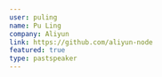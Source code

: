 ```yaml
---
user: puling
name: Pu Ling
company: Aliyun
link: https://github.com/aliyun-node
featured: true
type: pastspeaker
---
```

